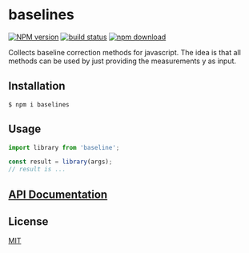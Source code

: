 # baselines

[![NPM version][npm-image]][npm-url]
[![build status][ci-image]][ci-url]
[![npm download][download-image]][download-url]

Collects baseline correction methods for javascript.
The idea is that all methods can be used by just providing the measurements y as input.

## Installation

`$ npm i baselines`

## Usage

```js
import library from 'baseline';

const result = library(args);
// result is ...
```

## [API Documentation](https://cheminfo.github.io/baselines/)

## License

[MIT](./LICENSE)

[npm-image]: https://img.shields.io/npm/v/baselines.svg
[npm-url]: https://www.npmjs.com/package/baselines
[ci-image]: https://github.com/cheminfo/baselines/workflows/Node.js%20CI/badge.svg?branch=master
[ci-url]: https://github.com/cheminfo/baselines/actions?query=workflow%3A%22Node.js+CI%22
[download-image]: https://img.shields.io/npm/dm/baselines.svg
[download-url]: https://www.npmjs.com/package/baselines
